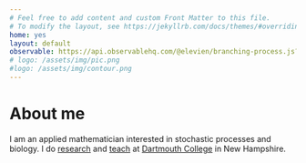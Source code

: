 ```yaml
---
# Feel free to add content and custom Front Matter to this file.
# To modify the layout, see https://jekyllrb.com/docs/themes/#overriding-theme-defaults
home: yes
layout: default
observable: https://api.observablehq.com/@elevien/branching-process.js?v=3
# logo: /assets/img/pic.png
#logo: /assets/img/contour.png
---
```


# About me


I am an applied mathematician interested in stochastic processes and biology. I do [research](https://scholar.google.com/citations?user=hshuLN4AAAAJ&hl=en) and [teach](./teaching.html) at [Dartmouth College](https://home.dartmouth.edu/) in New Hampshire. 




